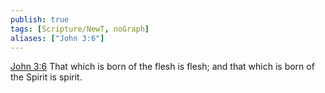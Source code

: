 ```yaml
---
publish: true
tags: [Scripture/NewT, noGraph]
aliases: ["John 3:6"]
---
```

[John 3:6](https://churchofjesuschrist.org/study/scriptures/nt/john/3?lang=eng&id=p6#p6) That which is born of the flesh is flesh; and that which is born of the Spirit is spirit.
